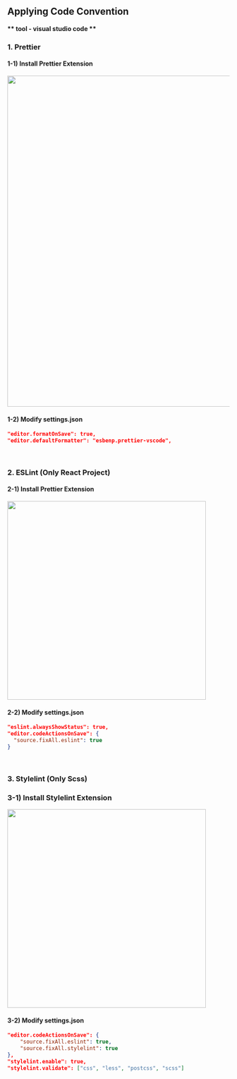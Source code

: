 ## Applying Code Convention

<b>** tool - visual studio code **</b>

### 1. Prettier

#### 1-1) Install Prettier Extension

<img src="https://user-images.githubusercontent.com/76193042/181003564-8c22a9ce-a51a-4c57-bbfe-9a8f245af526.png"  width="750px">

#### 1-2) Modify settings.json

```json
"editor.formatOnSave": true,
"editor.defaultFormatter": "esbenp.prettier-vscode",
```

<br>

### 2. ESLint (Only React Project)

#### 2-1) Install Prettier Extension

<img src="https://user-images.githubusercontent.com/76193042/181508627-03d09644-0bf7-4876-becd-04e477585cae.png"  width="450px">

#### 2-2) Modify settings.json

```json
"eslint.alwaysShowStatus": true,
"editor.codeActionsOnSave": {
  "source.fixAll.eslint": true
}
```

<br>

### 3. Stylelint (Only Scss)

### 3-1) Install Stylelint Extension

<img src="https://user-images.githubusercontent.com/76193042/181870535-77ff7906-fc20-4711-9c55-0ad20cdd344e.png" width="450px">

#### 3-2) Modify settings.json

```json
"editor.codeActionsOnSave": {
    "source.fixAll.eslint": true,
    "source.fixAll.stylelint": true
},
"stylelint.enable": true,
"stylelint.validate": ["css", "less", "postcss", "scss"]
```